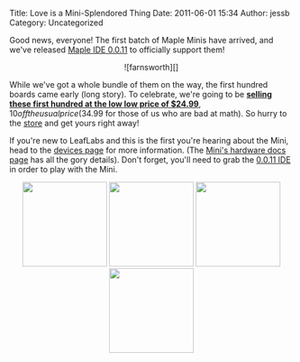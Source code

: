 Title: Love is a Mini-Splendored Thing
Date: 2011-06-01 15:34
Author: jessb
Category: Uncategorized

Good news, everyone! The first batch of Maple Minis have arrived, and
we've released [Maple IDE 0.0.11][] to officially support them!

<center>
![farnsworth][]
</center>

While we've got a whole bundle of them on the way, the first hundred boards
came early (long story). To celebrate, we're going to be **[selling these first
hundred at the low low price of $24.99][]**, $10 off the usual price ($34.99
for those of us who are bad at math).  So hurry to the [store][] and get yours
right away!

If you're new to LeafLabs and this is the first you're hearing about the Mini,
head to the [devices page][] for more information. (The [Mini's hardware docs
page][] has all the gory details). Don't forget, you'll need to grab the
[0.0.11 IDE][Maple IDE 0.0.11] in order to play with the Mini.

<center>
<a href="/static/images/old/2011/05/DSC_0034.jpeg" title="DSC_0034">
<img width="150" height="150" src="/static/images/old/2011/05/DSC_0034-150x150.jpg" class="attachment-thumbnail" alt="" title="DSC_0034"></a>
<a href="/static/images/old/2011/05/DSC_0047.jpeg" title="DSC_0047">
<img width="150" height="150" src="/static/images/old/2011/05/DSC_0047-150x150.jpg" class="attachment-thumbnail" alt="" title="DSC_0047"></a>
<a href="/static/images/old/2011/05/DSC_0061.jpeg" title="DSC_0061">
<img width="150" height="150" src="/static/images/old/2011/05/DSC_0061-150x150.jpg" class="attachment-thumbnail" alt="" title="DSC_0061"></a>
<a href="/static/images/old/2011/05/DSC_0064.jpeg" title="DSC_0064">
<img width="150" height="150" src="/static/images/old/2011/05/DSC_0064-150x150.jpg" class="attachment-thumbnail" alt="" title="DSC_0064"></a>
</center>

  [Maple IDE 0.0.11]: http://static.leaflabs.com/pub/leaflabs/maple-docs/0.0.11/maple-ide-install.html
  [farnsworth]: /static/images/old/2011/05/farnsworth-234x300.jpg "farnsworth"
  [selling these first hundred at the low low price of $24.99]: /store/
  [store]: http://leaflabs.com/store/
  [devices page]: /devices/#Maple-Mini
  [Mini's hardware docs page]: http://leaflabs.com/docs/hardware/maple-mini.html
